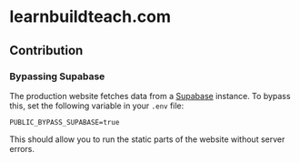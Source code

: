 # learnbuildteach.com

## Contribution

### Bypassing Supabase

The production website fetches data from a [Supabase](https://supabase.com/)
instance. To bypass this, set the following variable in your `.env` file:

```
PUBLIC_BYPASS_SUPABASE=true
```

This should allow you to run the static parts of the website without server
errors.
